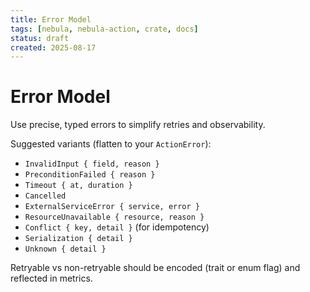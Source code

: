 ```yaml
---
title: Error Model
tags: [nebula, nebula-action, crate, docs]
status: draft
created: 2025-08-17
---
```


# Error Model

Use precise, typed errors to simplify retries and observability.

Suggested variants (flatten to your `ActionError`):
- `InvalidInput { field, reason }`
- `PreconditionFailed { reason }`
- `Timeout { at, duration }`
- `Cancelled`
- `ExternalServiceError { service, error }`
- `ResourceUnavailable { resource, reason }`
- `Conflict { key, detail }` (for idempotency)
- `Serialization { detail }`
- `Unknown { detail }`

Retryable vs non-retryable should be encoded (trait or enum flag) and reflected in metrics.
